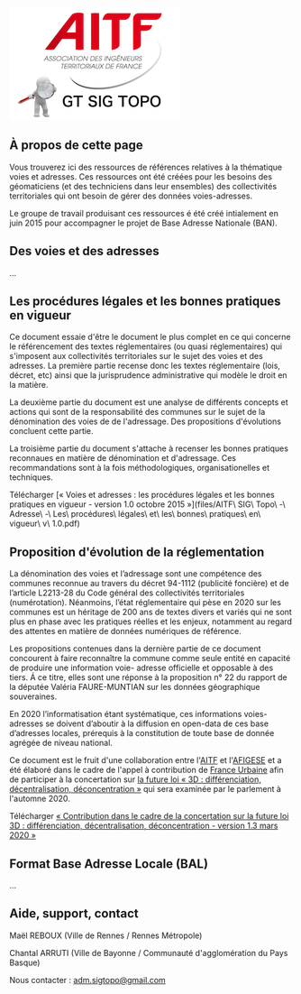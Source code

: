 ![logo AITF SIG Topo](files/logo_aitf_sig_topo.png)

## À propos de cette page

Vous trouverez ici des ressources de références relatives à la thématique voies et adresses. Ces ressources ont été créées pour les besoins des géomaticiens (et des techniciens dans leur ensembles) des collectivités territoriales qui ont besoin de gérer des données voies-adresses.

Le groupe de travail produisant ces ressources é été créé intialement en juin 2015 pour accompagner le projet de Base Adresse Nationale (BAN).


## Des voies et des adresses

…



## Les procédures légales et les bonnes pratiques en vigueur

Ce document essaie d'être le document le plus complet en ce qui concerne le référencement des textes réglementaires (ou quasi réglementaires) qui s'imposent aux collectivités territoriales sur le sujet des voies et des adresses.
La première partie recense donc les textes réglementaire (lois, décret, etc) ainsi que la jurisprudence administrative qui modèle le droit en la matière.

La deuxième partie du document est une analyse de différents concepts et actions qui sont de la responsabilité des communes sur le sujet de la dénomination des voies de de l'adressage. Des propositions d'évolutions concluent cette partie.

La troisième partie du document s'attache à recenser les bonnes pratiques reconnaues en matière de dénomination et d'adressage. Ces recommandations sont à la fois méthodologiques, organisationelles et techniques.


Télécharger [« Voies et adresses : les procédures légales et les bonnes pratiques en vigueur - version 1.0 octobre 2015 »](files/AITF\ SIG\ Topo\ -\ Adresse\ -\ Les\ procédures\ légales\ et\ les\ bonnes\ pratiques\ en\ vigueur\ v\ 1.0.pdf)



## Proposition d'évolution de la réglementation

La dénomination des voies et l’adressage sont une compétence des communes reconnue au travers du décret 94-1112 (publicité foncière) et de l’article L2213-28 du Code général des collectivités territoriales (numérotation). Néanmoins, l’état réglementaire qui pèse en 2020 sur les communes est un héritage de 200 ans de textes divers et variés qui ne sont plus en phase avec les pratiques réelles et les enjeux, notamment au regard des attentes en matière de données numériques de référence.

Les propositions contenues dans la dernière partie de ce document concourent à faire reconnaître la commune comme seule entité en capacité de produire une information voie- adresse officielle et opposable à des tiers. Á ce titre, elles sont une réponse à la proposition n° 22 du rapport de la députée Valéria FAURE-MUNTIAN sur les données géographique souveraines.

En 2020 l’informatisation étant systématique, ces informations voies-adresses se doivent d’aboutir à la diffusion en open-data de ces base d’adresses locales, prérequis à la constitution de toute base de donnée agrégée de niveau national.

Ce document est le fruit d'une collaboration entre l'[AITF](https://www.aitf.fr/) et l'[AFIGESE](https://afigese.fr) et a été élaboré dans le cadre de l'appel à contribution de [France Urbaine](https://franceurbaine.org/) afin de participer à la concertation sur [la future loi « 3D : différenciation, décentralisation, déconcentration »](https://www.cohesion-territoires.gouv.fr/en/node/44411) qui sera examinée par le parlement à l'automne 2020.


Télécharger [« Contribution dans le cadre de la concertation sur la future loi 3D : différenciation, décentralisation, déconcentration - version 1.3 mars 2020 »](files/Proposition+de+modernisation+de+la+réglementation+concernant+la+dénomination+des+voies+et+l’adressage+v1.3.pdf)




## Format Base Adresse Locale (BAL)

…


## Aide, support, contact

Maël REBOUX (Ville de Rennes / Rennes Métropole)

Chantal ARRUTI (Ville de Bayonne / Communauté d'agglomération du Pays Basque)

Nous contacter : [adm.sigtopo@gmail.com]()